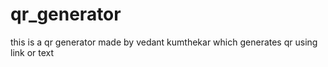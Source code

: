 # qr_generator
this is a qr generator made by vedant kumthekar which generates qr using link or text
